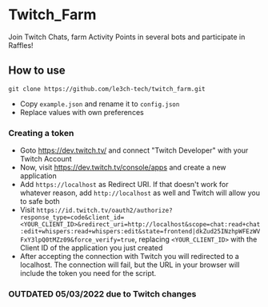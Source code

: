 # Twitch_Farm
Join Twitch Chats, farm Activity Points in several bots and participate in Raffles!

## How to use
`git clone https://github.com/le3ch-tech/twitch_farm.git`

- Copy `example.json` and rename it to `config.json`
- Replace values with own preferences

### Creating a token
- Goto https://dev.twitch.tv/ and connect "Twitch Developer" with your Twitch Account
- Now, visit https://dev.twitch.tv/console/apps and create a new application
- Add `https://localhost` as Redirect URI. If that doesn't work for whatever reason, add `http://localhost` as well and Twitch will allow you to safe both
- Visit `https://id.twitch.tv/oauth2/authorize?response_type=code&client_id=<YOUR_CLIENT_ID>&redirect_uri=http://localhost&scope=chat:read+chat:edit+whispers:read+whispers:edit&state=frontend|dkZud25INzhpWFEzWVFxY3lpQ0tMZz09&force_verify=true`, replacing `<YOUR_CLIENT_ID>` with the Client ID of the application you just created
- After accepting the connection with Twitch you will redirected to a localhost. The connection will fail, but the URL in your browser will include the token you need for the script.


### OUTDATED 05/03/2022 due to Twitch changes
